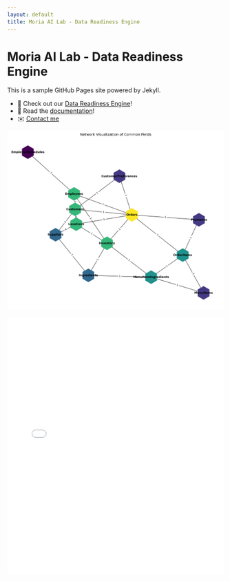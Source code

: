 ```yaml
---
layout: default
title: Moria AI Lab - Data Readiness Engine
---
```


# Moria AI Lab - Data Readiness Engine

This is a sample GitHub Pages site powered by Jekyll.

- 🚀 Check out our [Data Readiness Engine](./projects)!
- 📄 Read the [documentation](./docs)!
- ✉️ [Contact me](mailto:your@email.com)

![My Project Screenshot](assets/networks_schema.png)

<iframe src="/assets/assets_network_Version2.html" width="100%" height="600" frameborder="0"></iframe>